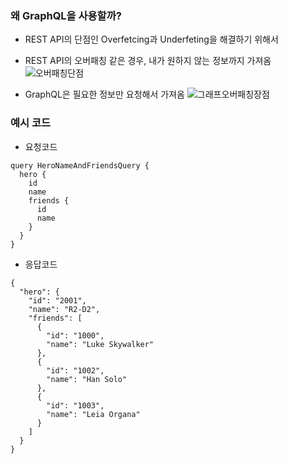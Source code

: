 ### 왜 GraphQL을 사용할까?
- REST API의 단점인 Overfetcing과 Underfeting을 해결하기 위해서

- REST API의 오버패칭 같은 경우, 내가 원하지 않는 정보까지 가져옴
![오버패칭단점](https://github.com/pyoja/graphql-study/assets/113084653/673f4603-23d7-47b1-ba99-773298663a40)

-  GraphQL은 필요한 정보만 요청해서 가져옴
![그래프오버패칭장점](https://github.com/pyoja/graphql-study/assets/113084653/37c774a0-eeca-4c70-9d58-415e4343e89a)




### 예시 코드

- 요청코드
```
query HeroNameAndFriendsQuery {
  hero {
    id
    name
    friends {
      id
      name
    }
  }
}
```

- 응답코드
```
{
  "hero": {
    "id": "2001",
    "name": "R2-D2",
    "friends": [
      {
        "id": "1000",
        "name": "Luke Skywalker"
      },
      {
        "id": "1002",
        "name": "Han Solo"
      },
      {
        "id": "1003",
        "name": "Leia Organa"
      }
    ]
  }
}
```
